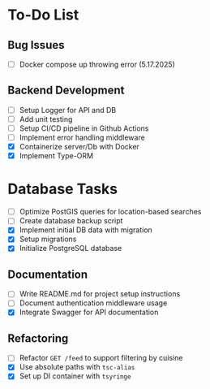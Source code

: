 # To-Do List

## Bug Issues

- [ ] Docker compose up throwing error (5.17.2025)

## Backend Development

- [ ] Setup Logger for API and DB
- [ ] Add unit testing
- [ ] Setup CI/CD pipeline in Github Actions
- [ ] Implement error handling middleware
- [x] Containerize server/Db with Docker
- [x] Implement Type-ORM

# Database Tasks

- [ ] Optimize PostGIS queries for location-based searches
- [ ] Create database backup script
- [x] Implement initial DB data with migration
- [x] Setup migrations
- [x] Initialize PostgreSQL database

## Documentation

- [ ] Write README.md for project setup instructions
- [ ] Document authentication middleware usage
- [x] Integrate Swagger for API documentation

## Refactoring

- [ ] Refactor `GET /feed` to support filtering by cuisine
- [x] Use absolute paths with `tsc-alias`
- [x] Set up DI container with `tsyringe`
